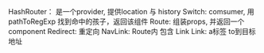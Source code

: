 HashRouter： 是一个provider, 提供location 与 history
Switch: comsumer, 用pathToRegExp 找到命中的孩子，返回该组件
Route: 组装props, 并返回一个component
Redirect: 重定向
NavLink: Route内 包含 Link
Link: a标签 to到目标地址
